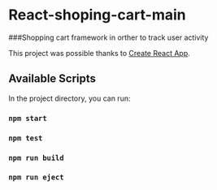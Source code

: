 # React-shoping-cart-main
###Shopping cart framework in orther to track user activity 

This project was possible thanks to [Create React App](https://github.com/facebook/create-react-app).

## Available Scripts

In the project directory, you can run:
### `npm start`
### `npm test`
### `npm run build`
### `npm run eject`

